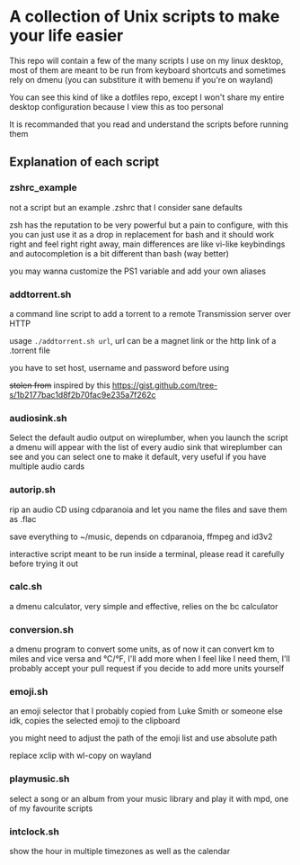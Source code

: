 # A collection of Unix scripts to make your life easier

This repo will contain a few of the many scripts I use on my linux desktop,
most of them are meant to be run from keyboard shortcuts and sometimes rely
on dmenu (you can substiture it with bemenu if you're on wayland)

You can see this kind of like a dotfiles repo, except I won't share my entire
desktop configuration because I view this as too personal

It is recommanded that you read and understand the scripts before running them

## Explanation of each script

### zshrc_example

not a script but an example .zshrc that I consider sane defaults

zsh has the reputation to be very powerful but a pain to configure, with this you
can just use it as a drop in replacement for bash and it should work right and feel
right right away, main differences are like vi-like keybindings and autocompletion
is a bit different than bash (way better)

you may wanna customize the PS1 variable and add your own aliases

### addtorrent.sh

a command line script to add a torrent to a remote Transmission server over HTTP

usage `./addtorrent.sh url`, url can be a magnet link or the http link of a
.torrent file

you have to set host, username and password before using

~~stolen from~~ inspired by this https://gist.github.com/tree-s/1b2177bac1d8f2b70fac9e235a7f262c

### audiosink.sh

Select the default audio output on wireplumber, when you launch the script a dmenu
will appear with the list of every audio sink that wireplumber can see and you can
select one to make it default, very useful if you have multiple audio cards

### autorip.sh

rip an audio CD using cdparanoia and let you name the files and save them as .flac

save everything to ~/music, depends on cdparanoia, ffmpeg and id3v2

interactive script meant to be run inside a terminal, please read it carefully
before trying it out

### calc.sh

a dmenu calculator, very simple and effective, relies on the bc calculator

### conversion.sh

a dmenu program to convert some units, as of now it can convert km to miles and
vice versa and °C/°F, I'll add more when I feel like I need them, I'll probably
accept your pull request if you decide to add more units yourself

### emoji.sh

an emoji selector that I probably copied from Luke Smith or someone else idk, 
copies the selected emoji to the clipboard

you might need to adjust the path of the emoji list and use absolute path

replace xclip with wl-copy on wayland

### playmusic.sh

select a song or an album from your music library and play it with mpd, one of my
favourite scripts

### intclock.sh

show the hour in multiple timezones as well as the calendar
